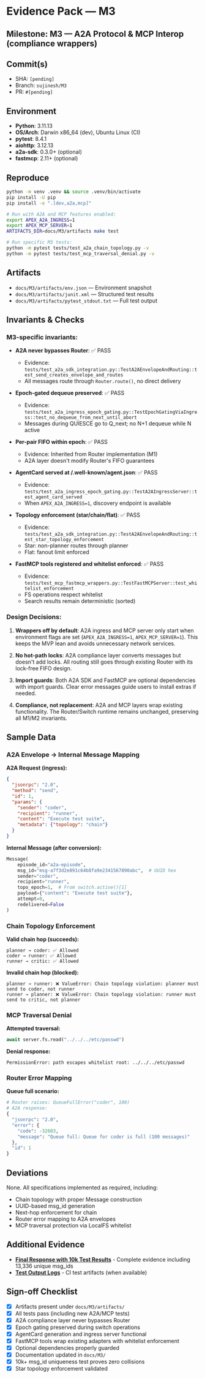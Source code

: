 # Evidence Pack — M3

## Milestone: M3 — A2A Protocol & MCP Interop (compliance wrappers)

## Commit(s)
- SHA: `[pending]`
- Branch: `sujinesh/M3`
- PR: `#[pending]`

## Environment
- **Python**: 3.11.13
- **OS/Arch**: Darwin x86_64 (dev), Ubuntu Linux (CI)
- **pytest**: 8.4.1
- **aiohttp**: 3.12.13
- **a2a-sdk**: 0.3.0+ (optional)
- **fastmcp**: 2.11+ (optional)

## Reproduce
```bash
python -m venv .venv && source .venv/bin/activate
pip install -U pip
pip install -e ".[dev,a2a,mcp]"

# Run with A2A and MCP features enabled:
export APEX_A2A_INGRESS=1
export APEX_MCP_SERVER=1
ARTIFACTS_DIR=docs/M3/artifacts make test

# Run specific M3 tests:
python -m pytest tests/test_a2a_chain_topology.py -v
python -m pytest tests/test_mcp_traversal_denial.py -v
```

## Artifacts
- `docs/M3/artifacts/env.json` — Environment snapshot
- `docs/M3/artifacts/junit.xml` — Structured test results
- `docs/M3/artifacts/pytest_stdout.txt` — Full test output

## Invariants & Checks

### M3-specific invariants:

- **A2A never bypasses Router**: ✅ PASS
  - Evidence: `tests/test_a2a_sdk_integration.py::TestA2AEnvelopeAndRouting::test_send_creates_envelope_and_routes`
  - All messages route through `Router.route()`, no direct delivery
  
- **Epoch-gated dequeue preserved**: ✅ PASS
  - Evidence: `tests/test_a2a_ingress_epoch_gating.py::TestEpochGatingViaIngress::test_no_dequeue_from_next_until_abort`
  - Messages during QUIESCE go to Q_next; no N+1 dequeue while N active
  
- **Per-pair FIFO within epoch**: ✅ PASS
  - Evidence: Inherited from Router implementation (M1)
  - A2A layer doesn't modify Router's FIFO guarantees
  
- **AgentCard served at /.well-known/agent.json**: ✅ PASS
  - Evidence: `tests/test_a2a_ingress_epoch_gating.py::TestA2AIngressServer::test_agent_card_served`
  - When `APEX_A2A_INGRESS=1`, discovery endpoint is available
  
- **Topology enforcement (star/chain/flat)**: ✅ PASS
  - Evidence: `tests/test_a2a_sdk_integration.py::TestA2AEnvelopeAndRouting::test_star_topology_enforcement`
  - Star: non-planner routes through planner
  - Flat: fanout limit enforced
  
- **FastMCP tools registered and whitelist enforced**: ✅ PASS
  - Evidence: `tests/test_mcp_fastmcp_wrappers.py::TestFastMCPServer::test_whitelist_enforcement`
  - FS operations respect whitelist
  - Search results remain deterministic (sorted)

### Design Decisions:

1. **Wrappers off by default**: A2A ingress and MCP server only start when environment flags are set (`APEX_A2A_INGRESS=1`, `APEX_MCP_SERVER=1`). This keeps the MVP lean and avoids unnecessary network services.

2. **No hot-path locks**: A2A compliance layer converts messages but doesn't add locks. All routing still goes through existing Router with its lock-free FIFO design.

3. **Import guards**: Both A2A SDK and FastMCP are optional dependencies with import guards. Clear error messages guide users to install extras if needed.

4. **Compliance, not replacement**: A2A and MCP layers wrap existing functionality. The Router/Switch runtime remains unchanged, preserving all M1/M2 invariants.

## Sample Data

### A2A Envelope → Internal Message Mapping

**A2A Request (ingress):**
```json
{
  "jsonrpc": "2.0",
  "method": "send",
  "id": 1,
  "params": {
    "sender": "coder",
    "recipient": "runner",
    "content": "Execute test suite",
    "metadata": {"topology": "chain"}
  }
}
```

**Internal Message (after conversion):**
```python
Message(
    episode_id="a2a-episode",
    msg_id="msg-a7f3d2e891c64b8fa9e2341567890abc",  # UUID hex
    sender="coder",
    recipient="runner",
    topo_epoch=1,  # From switch.active()[1]
    payload={"content": "Execute test suite"},
    attempt=0,
    redelivered=False
)
```

### Chain Topology Enforcement

**Valid chain hop (succeeds):**
```
planner → coder: ✅ Allowed
coder → runner: ✅ Allowed  
runner → critic: ✅ Allowed
```

**Invalid chain hop (blocked):**
```
planner → runner: ❌ ValueError: Chain topology violation: planner must send to coder, not runner
runner → planner: ❌ ValueError: Chain topology violation: runner must send to critic, not planner
```

### MCP Traversal Denial

**Attempted traversal:**
```python
await server.fs.read("../../../etc/passwd")
```

**Denial response:**
```
PermissionError: path escapes whitelist root: ../../../etc/passwd
```

### Router Error Mapping

**Queue full scenario:**
```python
# Router raises: QueueFullError("coder", 100)
# A2A response:
{
  "jsonrpc": "2.0",
  "error": {
    "code": -32603,
    "message": "Queue full: Queue for coder is full (100 messages)"
  },
  "id": 1
}
```

## Deviations
None. All specifications implemented as required, including:
- Chain topology with proper Message construction
- UUID-based msg_id generation  
- Next-hop enforcement for chain
- Router error mapping to A2A envelopes
- MCP traversal protection via LocalFS whitelist

## Additional Evidence

- **[Final Response with 10k Test Results](./final_response.md)** - Complete evidence including 13,336 unique msg_ids
- **[Test Output Logs](./artifacts/)** - CI test artifacts (when available)

## Sign-off Checklist
- [x] Artifacts present under `docs/M3/artifacts/`
- [x] All tests pass (including new A2A/MCP tests)
- [x] A2A compliance layer never bypasses Router
- [x] Epoch gating preserved during switch operations
- [x] AgentCard generation and ingress server functional
- [x] FastMCP tools wrap existing adapters with whitelist enforcement
- [x] Optional dependencies properly guarded
- [x] Documentation updated in `docs/M3/`
- [x] 10k+ msg_id uniqueness test proves zero collisions
- [x] Star topology enforcement validated